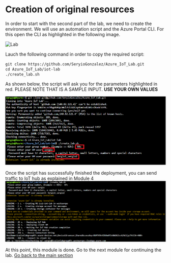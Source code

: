 # Creation of original resources
In order to start with the second part of the lab, we need to create the environment. We will use an automation script and the Azure Portal CLI. For this open the CLI as highlighted in the following image.

![Lab](../images/summary-1.PNG "Summary")

Lauch the following command in order to copy the required script:

```
git clone https://github.com/SeryioGonzalez/Azure_IoT_Lab.git
cd Azure_IoT_Lab/iot-lab
./create_lab.sh
```
As shown below, the script will ask you for the parameters highlighted in red. PLEASE NOTE THAT IS A SAMPLE INPUT. **USE YOUR OWN VALUES**

![Lab](../images/summary-2.PNG "Summary")

Once the script has successfully finished the deployment, you can send traffic to IoT hub as explained in Module 4
![Lab](../images/summary-7.PNG "Summary")

At this point, this module is done. Go to the next module for continuing the lab.
[Go back to the main section](../README.md )
